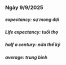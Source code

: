 ### Ngày 9/9/2025
##### expectancy: sự mong đợi
##### Life expectancy: tuổi thọ
##### half a century: nửa thế kỷ
##### average: trung bình
